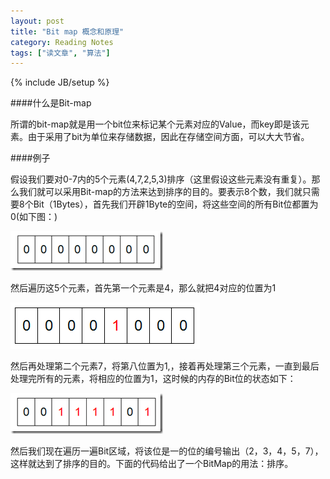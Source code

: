 ```yaml
---
layout: post
title: "Bit map 概念和原理"
category: Reading Notes
tags: ["读文章", "算法"]
---
```

{% include JB/setup %}

####什么是Bit-map

所谓的bit-map就是用一个bit位来标记某个元素对应的Value，而key即是该元素。由于采用了bit为单位来存储数据，因此在存储空间方面，可以大大节省。

####例子

假设我们要对0-7内的5个元素(4,7,2,5,3)排序（这里假设这些元素没有重复）。那么我们就可以采用Bit-map的方法来达到排序的目的。要表示8个数，我们就只需要8个Bit（1Bytes），首先我们开辟1Byte的空间，将这些空间的所有Bit位都置为0(如下图：)

![bitmap1](/img/bitmap1.jpg)

然后遍历这5个元素，首先第一个元素是4，那么就把4对应的位置为1

![bitmap2](/img/bitmap2.jpg)

然后再处理第二个元素7，将第八位置为1,，接着再处理第三个元素，一直到最后处理完所有的元素，将相应的位置为1，这时候的内存的Bit位的状态如下：

![bitmap3](/img/bitmap3.jpg)

然后我们现在遍历一遍Bit区域，将该位是一的位的编号输出（2，3，4，5，7），这样就达到了排序的目的。下面的代码给出了一个BitMap的用法：排序。